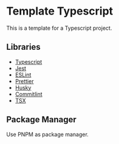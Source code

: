 # Template Typescript

This is a template for a Typescript project.

## Libraries

- [Typescript](https://www.typescriptlang.org/)
- [Jest](https://jestjs.io/)
- [ESLint](https://eslint.org/)
- [Prettier](https://prettier.io/)
- [Husky](https://typicode.github.io/husky/#/)
- [Commitlint](https://commitlint.js.org/#/)
- [TSX](https://www.npmjs.com/package/tsx)

## Package Manager

Use PNPM as package manager.
